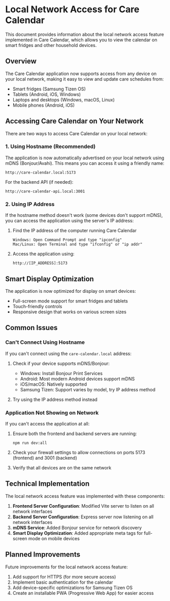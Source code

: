 # Local Network Access for Care Calendar

This document provides information about the local network access feature implemented in Care Calendar, which allows you to view the calendar on smart fridges and other household devices.

## Overview

The Care Calendar application now supports access from any device on your local network, making it easy to view and update care schedules from:

- Smart fridges (Samsung Tizen OS)
- Tablets (Android, iOS, Windows)
- Laptops and desktops (Windows, macOS, Linux)
- Mobile phones (Android, iOS)

## Accessing Care Calendar on Your Network

There are two ways to access Care Calendar on your local network:

### 1. Using Hostname (Recommended)

The application is now automatically advertised on your local network using mDNS (Bonjour/Avahi). This means you can access it using a friendly name:

```
http://care-calendar.local:5173
```

For the backend API (if needed):
```
http://care-calendar-api.local:3001
```

### 2. Using IP Address

If the hostname method doesn't work (some devices don't support mDNS), you can access the application using the server's IP address:

1. Find the IP address of the computer running Care Calendar
   ```
   Windows: Open Command Prompt and type "ipconfig"
   Mac/Linux: Open Terminal and type "ifconfig" or "ip addr"
   ```

2. Access the application using:
   ```
   http://[IP_ADDRESS]:5173
   ```

## Smart Display Optimization

The application is now optimized for display on smart devices:

- Full-screen mode support for smart fridges and tablets
- Touch-friendly controls
- Responsive design that works on various screen sizes

## Common Issues

### Can't Connect Using Hostname

If you can't connect using the `care-calendar.local` address:

1. Check if your device supports mDNS/Bonjour:
   - Windows: Install Bonjour Print Services
   - Android: Most modern Android devices support mDNS
   - iOS/macOS: Natively supported
   - Samsung Tizen: Support varies by model, try IP address method

2. Try using the IP address method instead

### Application Not Showing on Network

If you can't access the application at all:

1. Ensure both the frontend and backend servers are running:
   ```
   npm run dev:all
   ```

2. Check your firewall settings to allow connections on ports 5173 (frontend) and 3001 (backend)

3. Verify that all devices are on the same network

## Technical Implementation

The local network access feature was implemented with these components:

1. **Frontend Server Configuration**: Modified Vite server to listen on all network interfaces
2. **Backend Server Configuration**: Express server now listening on all network interfaces
3. **mDNS Service**: Added Bonjour service for network discovery
4. **Smart Display Optimization**: Added appropriate meta tags for full-screen mode on mobile devices

## Planned Improvements

Future improvements for the local network access feature:

1. Add support for HTTPS (for more secure access)
2. Implement basic authentication for the calendar
3. Add device-specific optimizations for Samsung Tizen OS
4. Create an installable PWA (Progressive Web App) for easier access